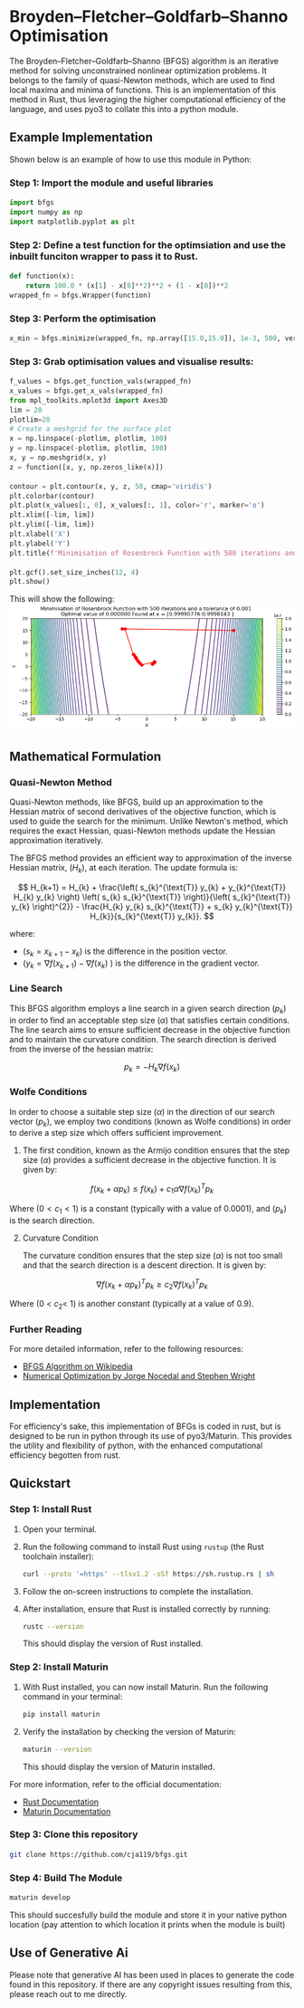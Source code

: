 #  Broyden–Fletcher–Goldfarb–Shanno Optimisation

The Broyden–Fletcher–Goldfarb–Shanno (BFGS) algorithm is an iterative method for solving unconstrained nonlinear optimization problems. It belongs to the family of quasi-Newton methods, which are used to find local maxima and minima of functions. This is an implementation of this method in Rust, thus leveraging the higher computational efficiency of the language, and uses pyo3 to collate this into a python module.
## Example Implementation

Shown below is an example of how to use this module in Python:
### Step 1: Import the module and useful libraries
```py
import bfgs
import numpy as np
import matplotlib.pyplot as plt
```

### Step 2: Define a test function for the optimsiation and use the inbuilt funciton wrapper to pass it to Rust.
```py
def function(x):
    return 100.0 * (x[1] - x[0]**2)**2 + (1 - x[0])**2
wrapped_fn = bfgs.Wrapper(function)
```
### Step 3: Perform the optimisation
```py
x_min = bfgs.minimize(wrapped_fn, np.array([15.0,15.0]), 1e-3, 500, verbose=False)
```
### Step 3: Grab optimisation values and visualise results:
```py
f_values = bfgs.get_function_vals(wrapped_fn)
x_values = bfgs.get_x_vals(wrapped_fn)
from mpl_toolkits.mplot3d import Axes3D
lim = 20
plotlim=20
# Create a meshgrid for the surface plot
x = np.linspace(-plotlim, plotlim, 100)
y = np.linspace(-plotlim, plotlim, 100)
x, y = np.meshgrid(x, y)
z = function([x, y, np.zeros_like(x)])

contour = plt.contour(x, y, z, 50, cmap='viridis')
plt.colorbar(contour)
plt.plot(x_values[:, 0], x_values[:, 1], color='r', marker='o')
plt.xlim([-lim, lim])
plt.ylim([-lim, lim])
plt.xlabel('X')
plt.ylabel('Y')
plt.title(f'Minimisation of Rosenbrock Function with 500 iterations and a tolerance of 0.001 \n Optimal value of {function(x_values[-1]):2f} Found at x = {x_values[-1]}')

plt.gcf().set_size_inches(12, 4)
plt.show()
```
This will show the following:
![Sample Solve](SampleRosenbrock.png)
## Mathematical Formulation
### Quasi-Newton Method

Quasi-Newton methods, like BFGS, build up an approximation to the Hessian matrix of second derivatives of the objective function, which is used to guide the search for the minimum. Unlike Newton's method, which requires the exact Hessian, quasi-Newton methods update the Hessian approximation iteratively.

The BFGS method provides an efficient way to approximation of the inverse Hessian matrix, \($H_k$\), at each iteration. The update formula is:

$$
H_{k+1} = H_{k} + \frac{\left( s_{k}^{\text{T}} y_{k} + y_{k}^{\text{T}} H_{k} y_{k} \right) \left( s_{k} s_{k}^{\text{T}} \right)}{\left( s_{k}^{\text{T}} y_{k} \right)^{2}} - \frac{H_{k} y_{k} s_{k}^{\text{T}} + s_{k} y_{k}^{\text{T}} H_{k}}{s_{k}^{\text{T}} y_{k}}.
$$

where:
- \($s_k = x_{k+1} - x_k$\) is the difference in the position vector.
- \($y_k = \nabla f(x_{k+1}) - \nabla f(x_k)$ \) is the difference in the gradient vector.


### Line Search

This BFGS algorithm employs a line search in a given search direction \($p_k$\) in order to find an acceptable step size \($\alpha$\) that satisfies certain conditions. The line search aims to ensure sufficient decrease in the objective function and to maintain the curvature condition. The search direction is derived from the inverse of the hessian matrix:

$$
p_k = - H_k \nabla f(x_{k})
$$

### Wolfe Conditions
In order to choose a suitable step size \($\alpha$\) in the direction of our search vector \($p_k$\), we employ two conditions (known as Wolfe conditions) in order to derive a step size which offers sufficient improvement.


1. The first condition, known as the Armijo condition ensures that the step size \($\alpha$\) provides a sufficient decrease in the objective function. It is given by:

$$
f(x_k + \alpha p_k) \leq f(x_k) + c_1 \alpha \nabla f(x_k)^T p_k 
$$

Where \($0 < c_1 < 1$\) is a constant (typically with a value of 0.0001), and \($p_k$\) is the search direction.

2. Curvature Condition
    
    The curvature condition ensures that the step size \($\alpha$\) is not too small and that the search direction is a descent direction. It is given by:
    
$$
\nabla f(x_k + \alpha p_k)^T p_k \geq c_2 \nabla f(x_k)^T p_k 
$$
    
Where \(0 < $c_2 <$ 1\) is another constant (typically at a value of 0.9).

### Further Reading


For more detailed information, refer to the following resources:
- [BFGS Algorithm on Wikipedia](https://en.wikipedia.org/wiki/BFGS_method)
- [Numerical Optimization by Jorge Nocedal and Stephen Wright](https://www.springer.com/gp/book/9780387303031)

## Implementation

For efficiency's sake, this implementation of BFGs is coded in rust, but is designed to be run in python through its use of pyo3/Maturin. This provides the utility and flexibility of python, with the enhanced computational efficiency begotten from rust.

## Quickstart

### Step 1: Install Rust

1. Open your terminal.
2. Run the following command to install Rust using `rustup` (the Rust toolchain installer):

    ```sh
    curl --proto '=https' --tlsv1.2 -sSf https://sh.rustup.rs | sh
    ```

3. Follow the on-screen instructions to complete the installation.
4. After installation, ensure that Rust is installed correctly by running:

    ```sh
    rustc --version
    ```

    This should display the version of Rust installed.

### Step 2: Install Maturin

1. With Rust installed, you can now install Maturin. Run the following command in your terminal:

    ```sh
    pip install maturin
    ```

2. Verify the installation by checking the version of Maturin:

    ```sh
    maturin --version
    ```

    This should display the version of Maturin installed.

For more information, refer to the official documentation:
- [Rust Documentation](https://www.rust-lang.org/learn)
- [Maturin Documentation](https://maturin.rs/)

### Step 3: Clone this repository
```sh
git clone https://github.com/cja119/bfgs.git
```
### Step 4: Build The Module

```sh
maturin develop
```

This should succesfully build the module and store it in your native python location (pay attention to which location it prints when the module is built)

## Use of Generative Ai

Please note that generative AI has been used in places to generate the code found in this repository. If there are any copyright issues resulting from this, please reach out to me directly.

